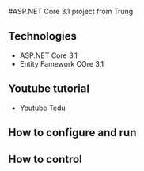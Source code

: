 #ASP.NET Core 3.1 project from Trung
## Technologies
- ASP.NET Core 3.1
- Entity Famework COre 3.1
## Youtube tutorial
- Youtube Tedu
## How to configure and run
## How to control